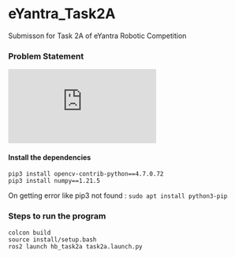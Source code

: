 # eYantra_Task2A
Submisson for Task 2A of eYantra Robotic Competition

### Problem Statement
![EYantra Themebook Page](https://portal.e-yantra.org/themeBook/hb/Task_2/task_2a_prob_statement.html)

#### Install the dependencies
```
pip3 install opencv-contrib-python==4.7.0.72
pip3 install numpy==1.21.5
```
On getting error like pip3 not found : 
```sudo apt install python3-pip```

### Steps to run the program
```
colcon build
source install/setup.bash
ros2 launch hb_task2a task2a.launch.py
```
